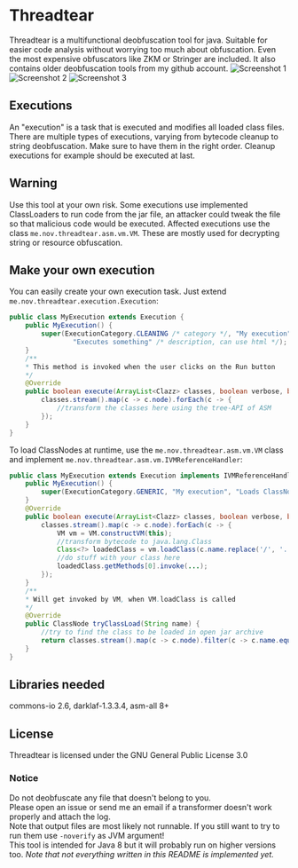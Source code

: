 # Threadtear
Threadtear is a multifunctional deobfuscation tool for java. Suitable for easier code analysis without worrying too much about obfuscation.
Even the most expensive obfuscators like ZKM or Stringer are included. It also contains older deobfuscation tools from my github account. 
![Screenshot 1](https://i.imgur.com/5ihn7qy.png)
![Screenshot 2](https://i.imgur.com/G52XocP.png)
![Screenshot 3](https://i.imgur.com/akzWEtC.png)
## Executions 

An "execution" is a task that is executed and modifies all loaded class files. 
There are multiple types of executions, varying from bytecode cleanup to string deobfuscation. 
Make sure to have them in the right order. Cleanup executions for example should be executed at last.

## Warning
Use this tool at your own risk. Some executions use implemented ClassLoaders to run code from the jar file, an attacker could tweak the file so that malicious code would be executed.
Affected executions use the class `me.nov.threadtear.asm.vm.VM`. These are mostly used for decrypting string or resource obfuscation.

## Make your own execution
You can easily create your own execution task. Just extend `me.nov.threadtear.execution.Execution`:
```java
public class MyExecution extends Execution {
	public MyExecution() {
		super(ExecutionCategory.CLEANING /* category */, "My execution" /* name */,
				"Executes something" /* description, can use html */);
	}
	/**
	* This method is invoked when the user clicks on the Run button
	*/
	@Override
	public boolean execute(ArrayList<Clazz> classes, boolean verbose, boolean ignoreErrors) {
		classes.stream().map(c -> c.node).forEach(c -> {
			//transform the classes here using the tree-API of ASM
		});
	}
}
```
To load ClassNodes at runtime, use the `me.nov.threadtear.asm.vm.VM` class and implement `me.nov.threadtear.asm.vm.IVMReferenceHandler`:
```java
public class MyExecution extends Execution implements IVMReferenceHandler {
	public MyExecution() {
		super(ExecutionCategory.GENERIC, "My execution", "Loads ClassNodes at runtime");
	}
	@Override
	public boolean execute(ArrayList<Clazz> classes, boolean verbose, boolean ignoreErrors) {
		classes.stream().map(c -> c.node).forEach(c -> {
			VM vm = VM.constructVM(this);
			//transform bytecode to java.lang.Class
			Class<?> loadedClass = vm.loadClass(c.name.replace('/', '.'), true);
			//do stuff with your class here
			loadedClass.getMethods[0].invoke(...);
		});
	}
	/**
	* Will get invoked by VM, when VM.loadClass is called
	*/
	@Override
	public ClassNode tryClassLoad(String name) {
		//try to find the class to be loaded in open jar archive
		return classes.stream().map(c -> c.node).filter(c -> c.name.equals(name)).findFirst().orElse(null);
	}
}
```
## Libraries needed
commons-io 2.6, darklaf-1.3.3.4, asm-all 8+

## License
Threadtear is licensed under the GNU General Public License 3.0

### Notice
Do not deobfuscate any file that doesn't belong to you.  
Please open an issue or send me an email if a transformer doesn't work properly and attach the log.   
Note that output files are most likely not runnable. If you still want to try to run them use `-noverify` as JVM argument!   
This tool is intended for Java 8 but it will probably run on higher versions too. 
<em>*Note that not everything written in this README is implemented yet.*</em>
